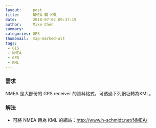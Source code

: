 ```yaml
---
layout:     post
title:      NMEA 轉 KML
date:       2018-07-02 09:37:19
author:     Mike Chen
summary:    
categories: GPS
thumbnail:  map-marked-alt
tags:
 - GIS
 - NMEA
 - GPS
 - KML
---
```


### 需求

NMEA 是大部份的 GPS receiver 的資料格式，可透過下列網址轉為KML。


### 解法

* 可將 NMEA 轉為 KML 的網站：http://www.h-schmidt.net/NMEA/